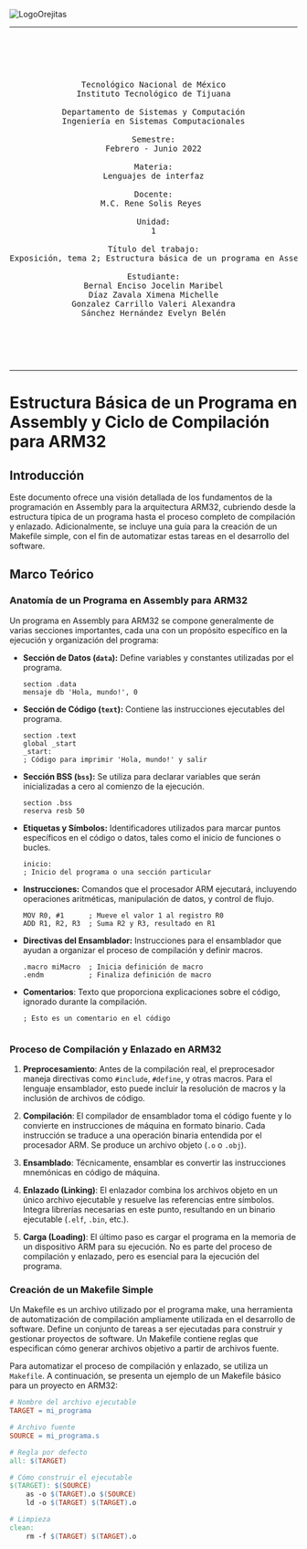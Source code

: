 
<!---
   Para comentarios usar este bloque para documentar pendientes, secuencias, etc.
--->


![LogoOrejitas](https://github.com/tectijuana/24b3expot2arm32-orejitas-chismosas/assets/105814833/de2e6f64-3188-447f-b597-796ba6ceefb5)

------

<pre>

	<p align=center>

Tecnológico Nacional de México
Instituto Tecnológico de Tijuana

Departamento de Sistemas y Computación
Ingeniería en Sistemas Computacionales

Semestre:
Febrero - Junio 2022

Materia:
Lenguajes de interfaz

Docente:
M.C. Rene Solis Reyes 

Unidad:
1

Título del trabajo:
Exposición, tema 2; Estructura básica de un programa en Assembly y ciclo de compilación

Estudiante:
Bernal Enciso Jocelin Maribel
Díaz Zavala Ximena Michelle
Gonzalez Carrillo Valeri Alexandra
Sánchez Hernández Evelyn Belén

	</p>

</pre>
------

# Estructura Básica de un Programa en Assembly y Ciclo de Compilación para ARM32

## Introducción

Este documento ofrece una visión detallada de los fundamentos de la programación en Assembly para la arquitectura ARM32, cubriendo desde la estructura típica de un programa hasta el proceso completo de compilación y enlazado. Adicionalmente, se incluye una guía para la creación de un Makefile simple, con el fin de automatizar estas tareas en el desarrollo del software.

## Marco Teórico

### Anatomía de un Programa en Assembly para ARM32

Un programa en Assembly para ARM32 se compone generalmente de varias secciones importantes, cada una con un propósito específico en la ejecución y organización del programa:

- **Sección de Datos (`data`):** Define variables y constantes utilizadas por el programa.
  ```assembly
  section .data
  mensaje db 'Hola, mundo!', 0
  
- **Sección de Código (`text`):** Contiene las instrucciones ejecutables del programa.
  ```assembly
  section .text
  global _start
  _start:
  ; Código para imprimir 'Hola, mundo!' y salir
  
- **Sección BSS (`bss`):** Se utiliza para declarar variables que serán inicializadas a cero al comienzo de la ejecución.
  ```assembly
  section .bss
  reserva resb 50

- **Etiquetas y Símbolos:** Identificadores utilizados para marcar puntos específicos en el código o datos, tales como el inicio de funciones o bucles.
  ```assembly
  inicio:
  ; Inicio del programa o una sección particular

- **Instrucciones:** Comandos que el procesador ARM ejecutará, incluyendo operaciones aritméticas, manipulación de datos, y control de flujo.
  ```assembly
  MOV R0, #1      ; Mueve el valor 1 al registro R0
  ADD R1, R2, R3  ; Suma R2 y R3, resultado en R1

- **Directivas del Ensamblador:** Instrucciones para el ensamblador que ayudan a organizar el proceso de compilación y definir macros.
  ```assembly
  .macro miMacro  ; Inicia definición de macro
  .endm           ; Finaliza definición de macro

- **Comentarios**: Texto que proporciona explicaciones sobre el código, ignorado durante la compilación.
  ```assembly
  ; Esto es un comentario en el código


### Proceso de Compilación y Enlazado en ARM32
1. **Preprocesamiento**: Antes de la compilación real, el preprocesador maneja directivas como `#include`, `#define`, y otras macros. Para el lenguaje ensamblador, esto puede incluir la resolución de macros y la inclusión de archivos de código.

2. **Compilación**: El compilador de ensamblador toma el código fuente y lo convierte en instrucciones de máquina en formato binario. Cada instrucción se traduce a una operación binaria entendida por el procesador ARM. Se produce un archivo objeto (`.o` o `.obj`).

3. **Ensamblado**: Técnicamente, ensamblar es convertir las instrucciones mnemónicas en código de máquina.

4. **Enlazado (Linking)**: El enlazador combina los archivos objeto en un único archivo ejecutable y resuelve las referencias entre símbolos. Integra librerías necesarias en este punto, resultando en un binario ejecutable (`.elf`, `.bin`, etc.).

5. **Carga (Loading)**: El último paso es cargar el programa en la memoria de un dispositivo ARM para su ejecución. No es parte del proceso de compilación y enlazado, pero es esencial para la ejecución del programa.


### Creación de un Makefile Simple
Un Makefile es un archivo utilizado por el programa make, una herramienta de automatización de compilación ampliamente utilizada en el desarrollo de software. Define un conjunto de tareas a ser ejecutadas para construir y gestionar proyectos de software. Un Makefile contiene reglas que especifican cómo generar archivos objetivo a partir de archivos fuente. 

Para automatizar el proceso de compilación y enlazado, se utiliza un `Makefile`. A continuación, se presenta un ejemplo de un Makefile básico para un proyecto en ARM32:

```makefile
# Nombre del archivo ejecutable
TARGET = mi_programa

# Archivo fuente
SOURCE = mi_programa.s

# Regla por defecto
all: $(TARGET)

# Cómo construir el ejecutable
$(TARGET): $(SOURCE)
    as -o $(TARGET).o $(SOURCE)
    ld -o $(TARGET) $(TARGET).o

# Limpieza
clean:
    rm -f $(TARGET) $(TARGET).o


